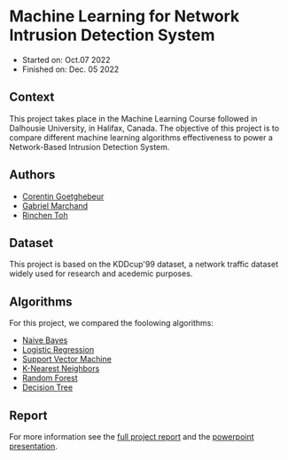 # Machine Learning for Network Intrusion Detection System

 * Started on: Oct.07 2022
 * Finished on: Dec. 05 2022

## Context

This project takes place in the Machine Learning Course followed in Dalhousie University, in Halifax, Canada.
The objective of this project is to compare different machine learning algorithms effectiveness to power a Network-Based Intrusion Detection System.

## Authors

- [Corentin Goetghebeur](mailto:cr453043@dal.ca)
- [Gabriel Marchand](mailto:gb614643@dal.ca)
- [Rinchen Toh](mailto:rn835427@dal.ca)

## Dataset

This project is based on the KDDcup'99 dataset, a network traffic dataset widely used for research and acedemic purposes.

## Algorithms

For this project, we compared the foolowing algorithms:

- [Naive Bayes](Notebooks/ML_IDS_NAIVE_BAYES.ipynb)
- [Logistic Regression](Notebooks/ML_PROJECT_LOGISTIC_REGRESSION.ipynb)
- [Support Vector Machine](Notebooks/ML_PROJECT_SVM.ipynb)
- [K-Nearest Neighbors](Notebooks/ML_PROJECT_KNN.ipynb)
- [Random Forest](Notebooks/ML_Project_RandomForest.ipynb)
- [Decision Tree](Notebooks/ML_PROJECT_DecisionTree.ipynb)

## Report

For more information see the [full project report](Documents/Group%2013%20Project%20Report.pdf) and the [powerpoint presentation](Documents/Project%20Presentation.pdf).


